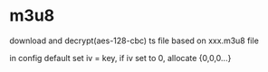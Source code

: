 # m3u8
download and decrypt(aes-128-cbc) ts file based on xxx.m3u8 file

in config default set iv = key, if iv set to 0, allocate {0,0,0...}
